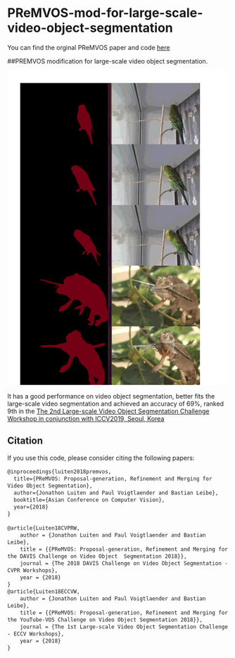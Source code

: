 # PReMVOS-mod-for-large-scale-video-object-segmentation
You can find the orginal PReMVOS paper and code [here](https://github.com/JonathonLuiten/PReMVOS)

##PREMVOS modification for large-scale video object segmentation.

![Result](data/result_PReM.jpg)

It has a good performance on video object segmentation, better fits the large-scale video segmentation and achieved an accuracy of 69%, ranked 9th in the [The 2nd Large-scale Video Object Segmentation Challenge Workshop in conjunction with ICCV2019, Seoul, Korea](https://youtube-vos.org/challenge/2019/)

## Citation
If you use this code, please consider citing the following papers:

```
@inproceedings{luiten2018premvos,
  title={PReMVOS: Proposal-generation, Refinement and Merging for Video Object Segmentation},
  author={Jonathon Luiten and Paul Voigtlaender and Bastian Leibe},
  booktitle={Asian Conference on Computer Vision},
  year={2018}
}

@article{Luiten18CVPRW,
    author = {Jonathon Luiten and Paul Voigtlaender and Bastian Leibe},
    title = {{PReMVOS: Proposal-generation, Refinement and Merging for the DAVIS Challenge on Video Object  Segmentation 2018}},
    journal = {The 2018 DAVIS Challenge on Video Object Segmentation - CVPR Workshops},
    year = {2018}
}
@article{Luiten18ECCVW,
    author = {Jonathon Luiten and Paul Voigtlaender and Bastian Leibe},
    title = {{PReMVOS: Proposal-generation, Refinement and Merging for the YouTube-VOS Challenge on Video Object Segmentation 2018}},
    journal = {The 1st Large-scale Video Object Segmentation Challenge - ECCV Workshops},
    year = {2018}
}
```

